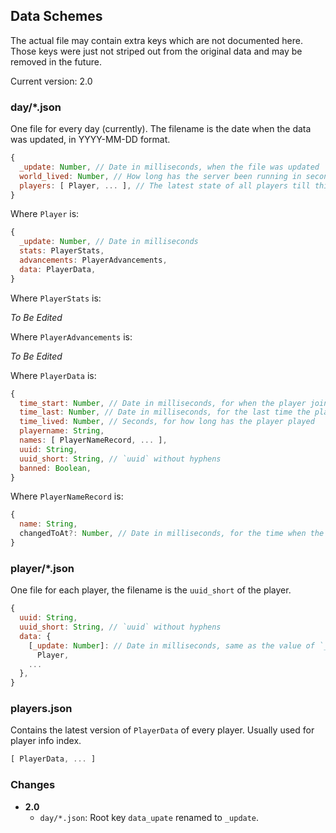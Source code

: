 ## Data Schemes

The actual file may contain extra keys which are not documented here. Those keys were just not striped out from the original data and may be removed in the future.

Current version: 2.0

### day/*.json

One file for every day (currently). The filename is the date when the data was updated, in YYYY-MM-DD format.

```js
{
  _update: Number, // Date in milliseconds, when the file was updated
  world_lived: Number, // How long has the server been running in seconds
  players: [ Player, ... ], // The latest state of all players till this day
}
```

Where `Player` is:

```js
{
  _update: Number, // Date in milliseconds
  stats: PlayerStats,
  advancements: PlayerAdvancements,
  data: PlayerData,
}
```

Where `PlayerStats` is:

_To Be Edited_

Where `PlayerAdvancements` is:

_To Be Edited_

Where `PlayerData` is:

```js
{
  time_start: Number, // Date in milliseconds, for when the player joined server
  time_last: Number, // Date in milliseconds, for the last time the player logged in
  time_lived: Number, // Seconds, for how long has the player played
  playername: String,
  names: [ PlayerNameRecord, ... ],
  uuid: String,
  uuid_short: String, // `uuid` without hyphens
  banned: Boolean,
}
```

Where `PlayerNameRecord` is:

```js
{
  name: String,
  changedToAt?: Number, // Date in milliseconds, for the time when the player changed to this name, may not exist if this is the inital name
}
```

### player/*.json

One file for each player, the filename is the `uuid_short` of the player.

```js
{
  uuid: String,
  uuid_short: String, // `uuid` without hyphens
  data: {
    [_update: Number]: // Date in milliseconds, same as the value of `_update` in `PlayerData`
      Player,
    ...
  },
}
```

### players.json

Contains the latest version of `PlayerData` of every player. Usually used for player info index.

```js
[ PlayerData, ... ]
```

### Changes

- **2.0**
  + `day/*.json`: Root key `data_upate` renamed to `_update`.